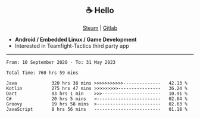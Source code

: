 <h2 align="center"> ☕ Hello </h2>

<p align="center">
  <a href="https://steamcommunity.com/id/Niforances/">Steam</a> |
  <a href="https://gitlab.com/niforances">Gitlab</a>
</p>

 - **Android / Embedded Linux / Game Development**
 - Interested in Teamfight-Tactics third party app

------

<!--START_SECTION:waka-->

```text
From: 10 September 2020 - To: 31 May 2023

Total Time: 760 hrs 59 mins

Java             320 hrs 38 mins >>>>>>>>>>>--------------   42.13 %
Kotlin           275 hrs 47 mins >>>>>>>>>----------------   36.24 %
Dart             83 hrs 1 min    >>>----------------------   10.91 %
C#               20 hrs 5 mins   >------------------------   02.64 %
Groovy           19 hrs 58 mins  >------------------------   02.63 %
JavaScript       8 hrs 56 mins   -------------------------   01.18 %
```

<!--END_SECTION:waka-->
